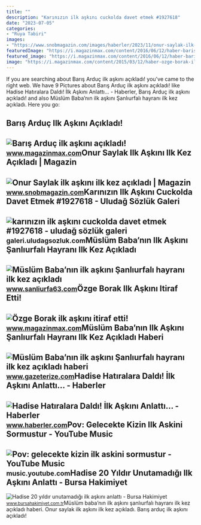 ```yaml
---
title: ""
description: "Karınızın ilk aşkını cuckolda davet etmek #1927618"
date: "2023-07-05"
categories:
- "Ruya Tabiri"
images:
- "https://www.snobmagazin.com/images/haberler/2023/11/onur-saylak-ilk-askini-ilk-kez-acikladi-l5Mop.png"
featuredImage: "https://i.magazinmax.com/content/2016/06/12/haber-baris-arduc-ilk-askini-acikladi_46891_1.jpg"
featured_image: "https://i.magazinmax.com/content/2016/06/12/haber-baris-arduc-ilk-askini-acikladi_46891_1.jpg"
image: "https://i.magazinmax.com/content/2015/03/12/haber-ozge-borak-ilk-askini-itiraf-etti_123255_1.jpg"
---
```


If you are searching about Barış Arduç ilk aşkını açıkladı! you've came to the right web. We have 9 Pictures about Barış Arduç ilk aşkını açıkladı! like Hadise Hatıralara Daldı! İlk Aşkını Anlattı... - Haberler, Barış Arduç ilk aşkını açıkladı! and also Müslüm Baba’nın ilk aşkını Şanlıurfalı hayranı ilk kez açıkladı. Here you go:

Barış Arduç Ilk Aşkını Açıkladı!
--------------------------------

 ![Barış Arduç ilk aşkını açıkladı!](https://i.magazinmax.com/content/2016/06/12/haber-baris-arduc-ilk-askini-acikladi_46891_1.jpg) <small>www.magazinmax.com</small>Onur Saylak Ilk Aşkını Ilk Kez Açıkladı | Magazin
-------------------------------------------------

 ![Onur Saylak ilk aşkını ilk kez açıkladı | Magazin](https://www.snobmagazin.com/images/haberler/2023/11/onur-saylak-ilk-askini-ilk-kez-acikladi-l5Mop.png) <small>www.snobmagazin.com</small>Karınızın Ilk Aşkını Cuckolda Davet Etmek #1927618 - Uludağ Sözlük Galeri
-------------------------------------------------------------------------

 ![karınızın ilk aşkını cuckolda davet etmek #1927618 - uludağ sözlük galeri](https://galeri13.uludagsozluk.com/733/karinizin-ilk-askini-cuckolda-davet-etmek_1927618.jpg) <small>galeri.uludagsozluk.com</small>Müslüm Baba’nın Ilk Aşkını Şanlıurfalı Hayranı Ilk Kez Açıkladı
---------------------------------------------------------------

 ![Müslüm Baba’nın ilk aşkını Şanlıurfalı hayranı ilk kez açıkladı](https://www.sanliurfa63.com/images/haberler/2022/05/muslum-baba-nin-ilk-askini-sanliurfali-hayrani-ilk-kez-acikladi.jpg) <small>www.sanliurfa63.com</small>Özge Borak Ilk Aşkını Itiraf Etti!
----------------------------------

 ![Özge Borak ilk aşkını itiraf etti!](https://i.magazinmax.com/content/2015/03/12/haber-ozge-borak-ilk-askini-itiraf-etti_123255_1.jpg) <small>www.magazinmax.com</small>Müslüm Baba’nın Ilk Aşkını Şanlıurfalı Hayranı Ilk Kez Açıkladı Haberi
----------------------------------------------------------------------

 ![Müslüm Baba’nın ilk aşkını Şanlıurfalı hayranı ilk kez açıkladı haberi](https://www.gazeterize.com/images/haberler/2022/05/muslum_babanin_ilk_askini_sanliurfali_hayrani_ilk_kez_acikladi.jpg) <small>www.gazeterize.com</small>Hadise Hatıralara Daldı! İlk Aşkını Anlattı... - Haberler
---------------------------------------------------------

 ![Hadise Hatıralara Daldı! İlk Aşkını Anlattı... - Haberler](https://i.hbrcdn.com/haber/2016/10/03/hadise-hatiralara-daldi-ilk-askini-anlatti-8822032_x_7929_amp.jpg) <small>www.haberler.com</small>Pov: Gelecekte Kizin Ilk Askini Sormustur - YouTube Music
---------------------------------------------------------

 ![Pov: gelecekte kizin ilk askini sormustur - YouTube Music](https://i.ytimg.com/vi/DpXuLUeB6qU/maxres2.jpg?sqp=-oaymwEoCIAKENAF8quKqQMcGADwAQH4AYwCgALgA4oCDAgAEAEYZSBMKGQwDw==&rs=AOn4CLBOtaXPS3cjZaUTIr9d4aYBHj3I8g) <small>music.youtube.com</small>Hadise 20 Yıldır Unutamadığı Ilk Aşkını Anlattı - Bursa Hakimiyet
-----------------------------------------------------------------

 ![Hadise 20 yıldır unutamadığı ilk aşkını anlattı - Bursa Hakimiyet](https://www.bursahakimiyet.com.tr/static/ha/hadise-20-yildir-unutamadigi-ilk-askini-anlatti-1695992450-561-x750.webp) <small>www.bursahakimiyet.com.tr</small>Müslüm baba’nın ilk aşkını şanlıurfalı hayranı ilk kez açıkladı haberi. Onur saylak ilk aşkını ilk kez açıkladı. Barış arduç ilk aşkını açıkladı!

